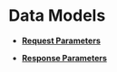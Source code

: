 # Data Models<a name="EN-US_TOPIC_0000001099501098"></a>

-   **[Request Parameters](input-params.md)**  

-   **[Response Parameters](output-params.md)**  


